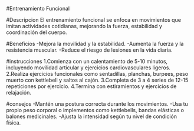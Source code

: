 #Entrenamiento Funcional

#Descripcion
El entrenamiento funcional se enfoca en movimientos que imitan actividades cotidianas, mejorando la fuerza, estabilidad y coordinación del cuerpo.

#Beneficios
-Mejora la movilidad y la estabilidad.
-Aumenta la fuerza y la resistencia muscular.
-Reduce el riesgo de lesiones en la vida diaria.

#instrucciones
1.Comienza con un calentamiento de 5-10 minutos, incluyendo movilidad articular y ejercicios cardiovasculares ligeros.
2.Realiza ejercicios funcionales como sentadillas, planchas, burpees, peso muerto con kettlebell y saltos al cajón.
3.Completa de 3 a 4 series de 12-15 repeticiones por ejercicio.
4.Termina con estiramientos y ejercicios de relajación.

#consejos
-Mantén una postura correcta durante los movimientos.
-Usa tu propio peso corporal o implementos como kettlebells, bandas elásticas o balones medicinales.
-Ajusta la intensidad según tu nivel de condición física.